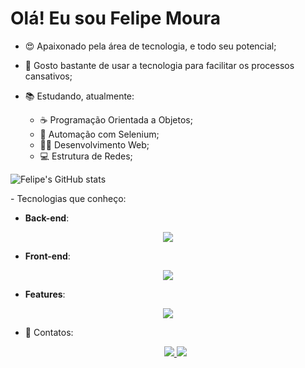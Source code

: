 # Olá! Eu sou Felipe Moura

- 😍 Apaixonado pela área de tecnologia, e todo seu potencial;
- 👀 Gosto bastante de usar a tecnologia para facilitar os processos cansativos;
- 📚 Estudando, atualmente:

  - ☕ Programação Orientada a Objetos;
  - 🐍 Automação com Selenium;
  - 👨‍💻 Desenvolvimento Web;
  - 💻 Estrutura de Redes;

![Felipe's GitHub stats](https://github-readme-stats.vercel.app/api?username=FM0ura&show_icons=true&theme=codeSTACKr&include_all_commits=true&count_private=true)

</main>
- Tecnologias que conheço:

- **Back-end**:
<p align="center">
<a href="https://skillicons.dev">
    <img src="https://skillicons.dev/icons?i=c,java,postgres,py&perline=5" />
</a>
</p>

- **Front-end**:
<p align="center">
  <a href="https://skillicons.dev">
      <img src="https://skillicons.dev/icons?i=css,html,js&perline=5" />
  </a>
  </p>

- **Features**:
<p align="center">
<a href="https://skillicons.dev">
<img src="https://skillicons.dev/icons?i=git,discord,figma,mysql,github,postgres,vscode&perline=5" />
</a>
</p>

- 📮 Contatos:
    <p align="center">
    <a href="https://www.linkedin.com/in/felipe-moura-80409421a/">
        <img src="https://skillicons.dev/icons?i=linkedin&perline=5" />
    </a>
    <a href="https://www.instagram.com/firipi.somebody/">
        <img src="https://skillicons.dev/icons?i=instagram&perline=5" />
    </a>
    </p>
